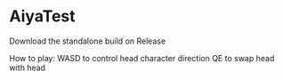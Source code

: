 # AiyaTest

Download the standalone build on Release

How to play:
WASD to control head character direction
QE to swap head with head
